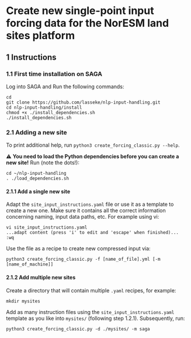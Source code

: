 # Create new single-point input forcing data for the NorESM land sites platform
## 1 Instructions

### 1.1 First time installation on SAGA
Log into SAGA and Run the following commands:
```
cd
git clone https://github.com/lasseke/nlp-input-handling.git
cd nlp-input-handling/install
chmod +x ./install_dependencies.sh
./install_dependencies.sh
```

### 2.1 Adding a new site
To print additional help, run `python3 create_forcing_classic.py --help`.

:warning: **You need to load the Python dependencies before you can create a new site!**
Run (note the dots!):
```
cd ~/nlp-input-handling
. ./load_dependencies.sh
```

#### 2.1.1 Add a single new site
Adapt the `site_input_instructions.yaml` file or use it as a template to create
a new one. Make sure it contains all the correct information concerning naming,
input data paths, etc. For example using vi:
```
vi site_input_instructions.yaml
...adapt content (press 'i' to edit and 'escape' when finished)...
:wq
```
Use the file as a recipe to create new compressed input via:
```
python3 create_forcing_classic.py -f [name_of_file].yml [-m [name_of_machine]]
```

#### 2.1.2 Add multiple new sites
Create a directory that will contain multiple `.yaml` recipes, for example:
```
mkdir mysites
```
Add as many instruction files using the `site_input_instructions.yaml` template
as you like into `mysites/` (following step 1.2.1).
Subsequently, run:
```
python3 create_forcing_classic.py -d ./mysites/ -m saga
```
